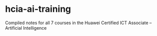 # hcia-ai-training
Compiled notes for all 7 courses in the Huawei Certified ICT Associate – Artificial Intelligence
